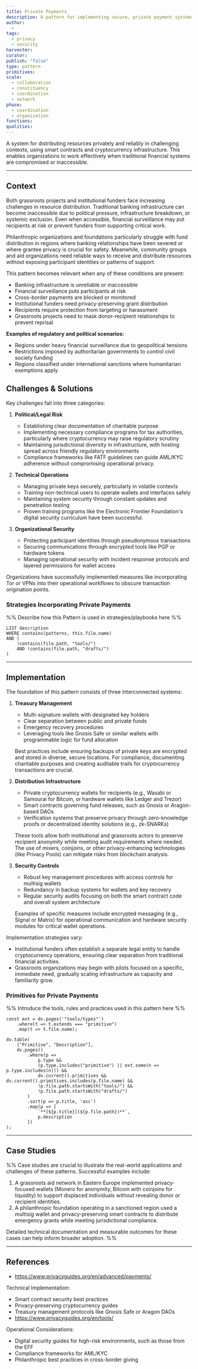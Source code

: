 ```yaml
---
title: Private Payments
description: A pattern for implementing secure, private payment systems to support social impact projects in challenging environments
author:
  - 
tags:
  - privacy
  - security
harvester: 
curator: 
publish: "false"
type: pattern
primitives: 
scale:
  - collaboration
  - constituency
  - coordination
  - network
phase:
  - coordination
  - organization
functions: 
qualities: 
---
```


A system for distributing resources privately and reliably in challenging contexts, using smart contracts and cryptocurrency infrastructure. This enables organizations to work effectively when traditional financial systems are compromised or inaccessible.

---

## Context

Both grassroots projects and institutional funders face increasing challenges in resource distribution. Traditional banking infrastructure can become inaccessible due to political pressure, infrastructure breakdown, or systemic exclusion. Even when accessible, financial surveillance may put recipients at risk or prevent funders from supporting critical work.

Philanthropic organizations and foundations particularly struggle with fund distribution in regions where banking relationships have been severed or where grantee privacy is crucial for safety. Meanwhile, community groups and aid organizations need reliable ways to receive and distribute resources without exposing participant identities or patterns of support.

This pattern becomes relevant when any of these conditions are present:
- Banking infrastructure is unreliable or inaccessible
- Financial surveillance puts participants at risk
- Cross-border payments are blocked or monitored
- Institutional funders need privacy-preserving grant distribution
- Recipients require protection from targeting or harassment
- Grassroots projects need to mask donor-recipient relationships to prevent reprisal

**Examples of regulatory and political scenarios:**
- Regions under heavy financial surveillance due to geopolitical tensions
- Restrictions imposed by authoritarian governments to control civil society funding
- Regions classified under international sanctions where humanitarian exemptions apply

## Challenges & Solutions

Key challenges fall into three categories:

1. **Political/Legal Risk**
   - Establishing clear documentation of charitable purpose
   - Implementing necessary compliance programs for tax authorities, particularly where cryptocurrency may raise regulatory scrutiny
   - Maintaining jurisdictional diversity in infrastructure, with hosting spread across friendly regulatory environments
   - Compliance frameworks like FATF guidelines can guide AML/KYC adherence without compromising operational privacy.

2. **Technical Operations**
   - Managing private keys securely, particularly in volatile contexts
   - Training non-technical users to operate wallets and interfaces safely
   - Maintaining system security through constant updates and penetration testing
   - Proven training programs like the Electronic Frontier Foundation's digital security curriculum have been successful.

3. **Organizational Security**
   - Protecting participant identities through pseudonymous transactions
   - Securing communications through encrypted tools like PGP or hardware tokens
   - Managing operational security with incident response protocols and layered permissions for wallet access

Organizations have successfully implemented measures like incorporating Tor or VPNs into their operational workflows to obscure transaction origination points.

### Strategies Incorporating Private Payments

%% Describe how this Pattern is used in strategies/playbooks here %%

```dataview
LIST description
WHERE contains(patterns, this.file.name)
AND (
    !contains(file.path, "tools/") 
    AND !contains(file.path, "drafts/")
)
```

---

## Implementation

The foundation of this pattern consists of three interconnected systems:

1. **Treasury Management**
   - Multi-signature wallets with designated key holders
   - Clear separation between public and private funds
   - Emergency recovery procedures
   - Leveraging tools like Gnosis Safe or similar wallets with programmable logic for fund allocation

   Best practices include ensuring backups of private keys are encrypted and stored in diverse, secure locations. For compliance, documenting charitable purposes and creating auditable trails for cryptocurrency transactions are crucial.

2. **Distribution Infrastructure**
   - Private cryptocurrency wallets for recipients (e.g., Wasabi or Samourai for Bitcoin, or hardware wallets like Ledger and Trezor)
   - Smart contracts governing fund releases, such as Gnosis or Aragon-based DAOs
   - Verification systems that preserve privacy through zero-knowledge proofs or decentralized identity solutions (e.g., zk-SNARKs)

   These tools allow both institutional and grassroots actors to preserve recipient anonymity while meeting audit requirements where needed. The use of mixers, coinjoins, or other privacy-enhancing technologies (like Privacy Pools) can mitigate risks from blockchain analysis.

3. **Security Controls**
   - Robust key management procedures with access controls for multisig wallets
   - Redundancy in backup systems for wallets and key recovery
   - Regular security audits focusing on both the smart contract code and overall system architecture

   Examples of specific measures include encrypted messaging (e.g., Signal or Matrix) for operational communication and hardware security modules for critical wallet operations.

Implementation strategies vary:
- Institutional funders often establish a separate legal entity to handle cryptocurrency operations, ensuring clear separation from traditional financial activities.
- Grassroots organizations may begin with pilots focused on a specific, immediate need, gradually scaling infrastructure as capacity and familiarity grow.

### Primitives for Private Payments

%% Introduce the tools, rules and practices used in this pattern here %%

```dataviewjs
const ext = dv.pages('"tools/types"')
    .where(t => t.extends === "primitive")
    .map(t => t.file.name);

dv.table(
    ["Primitive", "Description"],
    dv.pages()
        .where(p => 
            p.type && 
            (p.type.includes("primitive") || ext.some(n => p.type.includes(n))) &&
            dv.current().primitives && dv.current().primitives.includes(p.file.name) &&
            !p.file.path.startsWith("tools/") && 
            !p.file.path.startsWith("drafts/")
        )
        .sort(p => p.title, 'asc')
        .map(p => [
            `**[${p.title}](${p.file.path})**`,  
            p.description
        ])
);
```


---

## Case Studies

%% Case studies are crucial to illustrate the real-world applications and challenges of these patterns. Successful examples include:

1. A grassroots aid network in Eastern Europe implemented privacy-focused wallets (Monero for anonymity, Bitcoin with coinjoins for liquidity) to support displaced individuals without revealing donor or recipient identities.
2. A philanthropic foundation operating in a sanctioned region used a multisig wallet and privacy-preserving smart contracts to distribute emergency grants while meeting jurisdictional compliance.

Detailed technical documentation and measurable outcomes for these cases can help inform broader adoption. %%

---

## References

- https://www.privacyguides.org/en/advanced/payments/

Technical Implementation:
- Smart contract security best practices
- Privacy-preserving cryptocurrency guides
- Treasury management protocols like Gnosis Safe or Aragon DAOs
- https://www.privacyguides.org/en/tools/

Operational Considerations:
- Digital security guides for high-risk environments, such as those from the EFF
- Compliance frameworks for AML/KYC
- Philanthropic best practices in cross-border giving